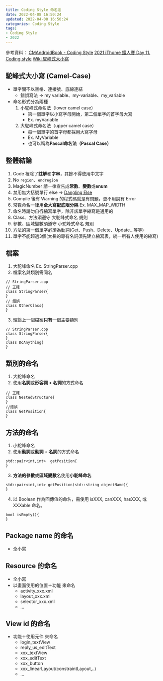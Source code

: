 ```yaml
---
title: Coding Style 命名法
date: 2022-04-08 16:50:24
updated: 2022-04-08 16:50:24
categories: Coding Style
tags:
- Coding Style
- 2022
---
```


參考資料：
[CMAndroidBook - Coding Style](https://cmmobile.gitbook.io/androidbook/xin-ren-xun-lian/code-style#ming-ming)
[2021 iThome 鐵人賽 Day 11. Coding style](https://ithelp.ithome.com.tw/articles/10263403)
[Wiki 駝峰式大小寫](https://zh.wikipedia.org/wiki/%E9%A7%9D%E5%B3%B0%E5%BC%8F%E5%A4%A7%E5%B0%8F%E5%AF%AB)

## 駝峰式大小寫 (Camel-Case)
* 單字間不以空格、連接號、底線連結
    * 錯誤寫法 -> my variable、my-variable、my_variable  
* 命名形式分為兩種
    1. 小駝峰式命名法（lower camel case）
        * 第一個單字以小寫字母開始，第二個單字的首字母大寫
        * Ex. myVariable
    2. 大駝峰式命名法（upper camel case）
        * 每一個單字的首字母都採用大寫字母
        * Ex. MyVariable
        * 也可以稱為**Pascal命名法（Pascal Case）**

## 整體結論

1. Code 裡除了**註解**和**字串**，其餘不得使用中文字
2. No `region`、`endregion`
3. MagicNumber 請一律宣告成**常數**、**變數**或**enum**
4. 禁用無大括號單行 else -> [Dangling Else](https://en.wikipedia.org/wiki/Dangling_else)
5. Compile 後有 Warning 的程式碼就是有問題，更不用說有 Error
6. 常數命名一律用**全大寫配底限分隔** Ex. MAX_MAP_WIDTH
7. 命名時請勿自行縮寫單字，除非該單字縮寫是通用的
8. Class、方法須遵守 大駝峰式命名 規則
9. 參數、區域變數須遵守 小駝峰式命名 規則
10. 方法的第一個單字必須為動詞(Get、Push、Delete、Update...等等)
11. 單字不能超過3個(太長的專有名詞須先建立縮寫表，統一所有人使用的縮寫)

## 檔案

1. 大駝峰命名 Ex. StringParser.cpp
2. 檔案名與類別需同名
```cpp=
// StringParser.cpp
// 正確
class StringParser{
}
// 錯誤
class OtherClass{
}
```
3. 理論上一個檔案**只有**一個主要類別
```cpp=
// StringParser.cpp
class StringParser{
}
class DoAnything{
}
```

## 類別的命名

1. 大駝峰命名
2. 使用**名詞**或**形容詞 + 名詞**的方式命名
```cpp=
// 正確
class NestedStructure{
}
//錯誤
class GetPosition{
}
```

## 方法的命名

1. 小駝峰命名
2. 使用**動詞**或**動詞 + 名詞**的方式命名
```cpp=
std::pair<int,int>  getPosition{
}
```
3. **方法的參數**或**區域變數**名使用**小駝峰命名**
```cpp=
std::pair<int,int> getPosition(std::string objectName){
}
```
4. 以 Boolean 作為回傳值的命名，需使用 isXXX, canXXX, hasXXX, 或 XXXable 命名。
```cpp=
bool isEmpty(){
}
```

## Package name 的命名

* 全小寫

## Resource 的命名

* 全小寫
* 以畫面使用的位置＋功能 來命名
    * activity_xxx.xml
    * layout_xxx.xml
    * selector_xxx.xml
    * ...

## View id 的命名

* 功能＋使用元件 來命名
    * login_textView
    * reply_us_editText
    * xxx_textView
    * xxx_editText
    * xxx_button
    * xxx_linearLayout(constraintLayout,..)
    * ...
